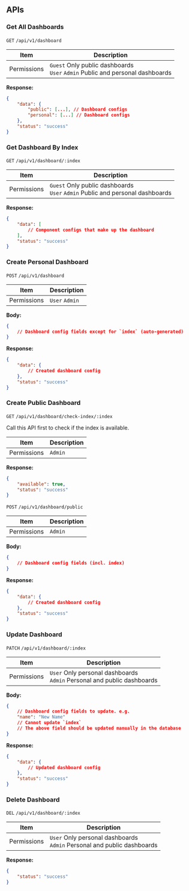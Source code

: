 ## APIs

### Get All Dashboards

`GET` `/api/v1/dashboard`

<!-- _[Try out the API in our API Tester](/api)_ -->

| Item        | Description                                                                       |
| ----------- | --------------------------------------------------------------------------------- |
| Permissions | `Guest` Only public dashboards <br> `User` `Admin` Public and personal dashboards |

**Response:**

```json
{
	"data": {
		"public": [...], // Dashboard configs
		"personal": [...] // Dashboard configs
	},
	"status": "success"
}
```

### Get Dashboard By Index

`GET` `/api/v1/dashboard/:index`

| Item        | Description                                                                       |
| ----------- | --------------------------------------------------------------------------------- |
| Permissions | `Guest` Only public dashboards <br> `User` `Admin` Public and personal dashboards |

**Response:**

```json
{
	"data": [
		// Component configs that make up the dashboard
	],
	"status": "success"
}
```

### Create Personal Dashboard

`POST` `/api/v1/dashboard`

| Item        | Description    |
| ----------- | -------------- |
| Permissions | `User` `Admin` |

**Body:**

```json
{
	// Dashboard config fields except for `index` (auto-generated)
}
```

**Response:**

```json
{
	"data": {
		// Created dashboard config
	},
	"status": "success"
}
```

### Create Public Dashboard

`GET` `/api/v1/dashboard/check-index/:index`

Call this API first to check if the index is available.

| Item        | Description |
| ----------- | ----------- |
| Permissions | `Admin`     |

**Response:**

```json
{
	"available": true,
	"status": "success"
}
```

`POST` `/api/v1/dashboard/public`

| Item        | Description |
| ----------- | ----------- |
| Permissions | `Admin`     |

**Body:**

```json
{
	// Dashboard config fields (incl. index)
}
```

**Response:**

```json
{
	"data": {
		// Created dashboard config
	},
	"status": "success"
}
```

### Update Dashboard

`PATCH` `/api/v1/dashboard/:index`

| Item        | Description                                                                 |
| ----------- | --------------------------------------------------------------------------- |
| Permissions | `User` Only personal dashboards <br> `Admin` Personal and public dashboards |

**Body:**

```json
{
	// Dashboard config fields to update. e.g.
	"name": "New Name"
	// Cannot update `index`
	// The above field should be updated manually in the database
}
```

**Response:**

```json
{
	"data": {
		// Updated dashboard config
	},
	"status": "success"
}
```

### Delete Dashboard

`DEL` `/api/v1/dashboard/:index`

| Item        | Description                                                                 |
| ----------- | --------------------------------------------------------------------------- |
| Permissions | `User` Only personal dashboards <br> `Admin` Personal and public dashboards |

**Response:**

```json
{
	"status": "success"
}
```
